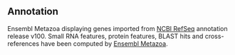 **Annotation**
----------

Ensembl Metazoa displaying genes imported from [NCBI RefSeq](https://www.ncbi.nlm.nih.gov/genome/annotation_euk/Exaiptasia_pallida/100) annotation release v100.
Small RNA features, protein features, BLAST hits and cross-references have been
computed by [Ensembl Metazoa](https://metazoa.ensembl.org/info/genome/annotation/index.html).
